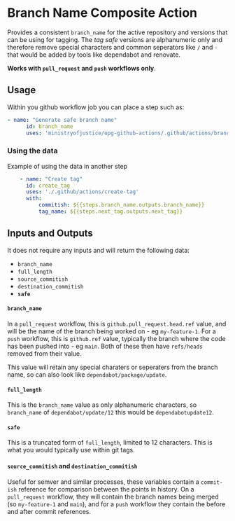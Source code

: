 # Branch Name Composite Action

Provides a consistent `branch_name` for the active repository and versions that can be using for tagging. The *tag safe* versions are alphanumeric only and therefore remove special characters and common seperators like `/` and `-` that would be added by tools like dependabot and renovate.

**Works with `pull_request` and `push` workflows only**.

## Usage

Within you github workflow job you can place a step such as:

```yaml
- name: "Generate safe branch name"
      id: branch_name
      uses: 'ministryofjustice/opg-github-actions/.github/actions/branch-name@v2.1.3'
```

### Using the data

Example of using the data in another step

```yaml
    - name: "Create tag"
      id: create_tag
      uses: './.github/actions/create-tag'
      with:
          commitish: ${{steps.branch_name.outputs.branch_name}}
          tag_name: ${{steps.next_tag.outputs.next_tag}}
```

## Inputs and Outputs

It does not require any inputs and will return the following data:

- `branch_name`
- `full_length`
- `source_commitish`
- `destination_commitish`
- **`safe`**


#### `branch_name`

In a `pull_request` workflow, this is `github.pull_request.head.ref` value, and will be the name of the branch being worked on - eg `my-feature-1`.
For a `push` workflow, this is `github.ref` value, typically the branch where the code has been pushed into - eg `main`.
Both of these then have `refs/heads` removed from their value.

This value will retain any special charaters or seperaters from the branch name, so can also look like `dependabot/package/update`.

#### `full_length`

This is the `branch_name` value as only alphanumeric characters, so `branch_name` of `dependabot/update/12` this would be `dependabotupdate12`.

#### `safe`

This is a truncated form of `full_length`, limited to 12 characters. This is what you would typically use within git tags.

#### `source_commitish` and `destination_commitish`

Useful for semver and similar processes, these variables contain a `commit-ish` reference for comparison between the points in history. On a `pull_request` workflow, they will contain the branch names being merged (so `my-feature-1` and `main`), and for a `push` workflow they contain the before and after commit references.
